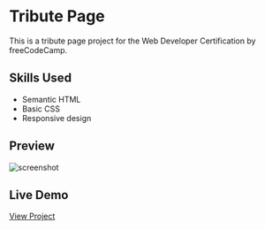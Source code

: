 # Tribute Page

This is a tribute page project for the Web Developer Certification by freeCodeCamp.

## Skills Used
- Semantic HTML
- Basic CSS
- Responsive design

## Preview
![screenshot]()

## Live Demo
[View Project]()
